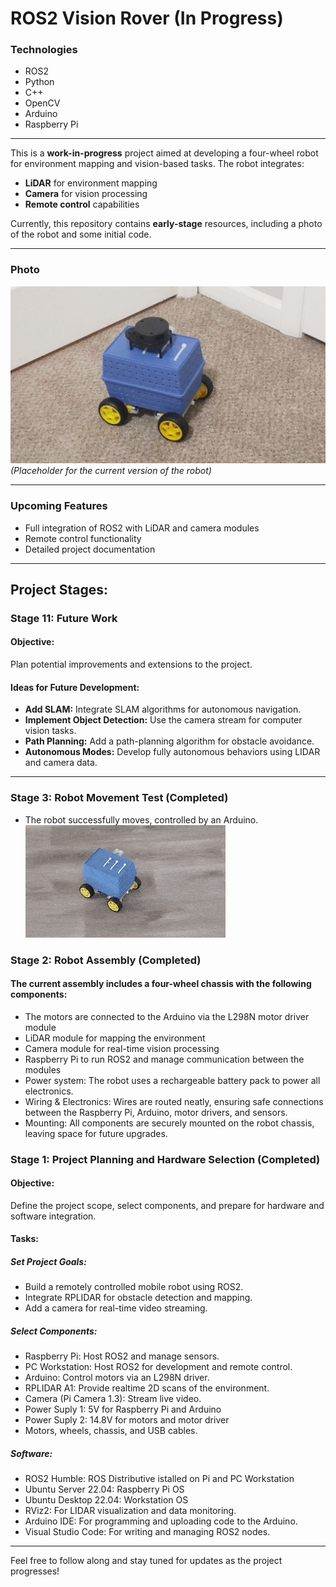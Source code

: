 # ROS2 Vision Rover (In Progress)

### Technologies
- ROS2
- Python
- C++
- OpenCV
- Arduino
- Raspberry Pi

---

This is a **work-in-progress** project aimed at developing a four-wheel robot for environment mapping and vision-based tasks. The robot integrates:

- **LiDAR** for environment mapping
- **Camera** for vision processing
- **Remote control** capabilities

Currently, this repository contains **early-stage** resources, including a photo of the robot and some initial code.


---

### Photo
![Robot Photo](vision-robot-01.jpg)  
*(Placeholder for the current version of the robot)*

---


### Upcoming Features
- Full integration of ROS2 with LiDAR and camera modules
- Remote control functionality
- Detailed project documentation

---







## Project Stages:




### Stage 11: Future Work
#### Objective:
Plan potential improvements and extensions to the project.
#### Ideas for Future Development:
- **Add SLAM:** Integrate SLAM algorithms for autonomous navigation.
- **Implement Object Detection:** Use the camera stream for computer vision tasks.
- **Path Planning:** Add a path-planning algorithm for obstacle avoidance.
- **Autonomous Modes:** Develop fully autonomous behaviors using LIDAR and camera data.
_______________

### Stage 3: Robot Movement Test (Completed)
- The robot successfully moves, controlled by an Arduino.
![Stage 2 - Robot movement demonstration](Documentation/gifs/stage_02.gif)

### Stage 2: Robot Assembly (Completed)
#### The current assembly includes a four-wheel chassis with the following components:
- The motors are connected to the Arduino via the L298N motor driver module
- LiDAR module for mapping the environment
- Camera module for real-time vision processing
- Raspberry Pi to run ROS2 and manage communication between the modules
- Power system: The robot uses a rechargeable battery pack to power all electronics.
- Wiring & Electronics: Wires are routed neatly, ensuring safe connections between the Raspberry Pi, Arduino, motor drivers, and sensors.
- Mounting: All components are securely mounted on the robot chassis, leaving space for future upgrades.

### Stage 1: Project Planning and Hardware Selection (Completed)
#### Objective:
Define the project scope, select components, and prepare for hardware and software integration.
#### Tasks:
##### Set Project Goals:
- Build a remotely controlled mobile robot using ROS2.
- Integrate RPLIDAR for obstacle detection and mapping.
- Add a camera for real-time video streaming.
##### Select Components:
- Raspberry Pi: Host ROS2 and manage sensors.
- PC Workstation: Host ROS2 for development and remote control.
- Arduino: Control motors via an L298N driver.
- RPLIDAR A1: Provide realtime 2D scans of the environment.
- Camera (Pi Camera 1.3): Stream live video.
- Power Suply 1: 5V for Raspberry Pi and Arduino
- Power Suply 2: 14.8V for motors and motor driver
- Motors, wheels, chassis, and USB cables.
##### Software:
- ROS2 Humble: ROS Distributive istalled on Pi and PC Workstation
- Ubuntu Server 22.04: Raspberry Pi OS
- Ubuntu Desktop 22.04: Workstation OS
- RViz2: For LIDAR visualization and data monitoring.
- Arduino IDE: For programming and uploading code to the Arduino.
- Visual Studio Code: For writing and managing ROS2 nodes.


---

Feel free to follow along and stay tuned for updates as the project progresses!
